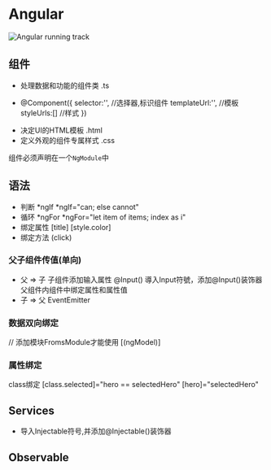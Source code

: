 # Angular

![Angular running track](https://www.runoob.com/wp-content/uploads/2016/09/overview2.png)

## 组件
 - 处理数据和功能的组件类 .ts
  + @Component({
  	selector:'',  //选择器,标识组件
  	templateUrl:'', //模板
  	styleUrls:[] //样式
  })
 - 决定UI的HTML模板 .html
 - 定义外观的组件专属样式 .css

 组件必须声明在一个`NgModule`中

## 语法
 - 判断 *ngIf   *ngIf="can; else cannot"
 - 循环 *ngFor  *ngFor="let item of items; index as i"
 - 绑定属性 [title] [style.color]
 - 绑定方法 (click)

### 父子组件传值(单向)
 - 父 => 子 
    子组件添加输入属性 @Input()  導入Input符號，添加@Input()装饰器
    父组件内组件中绑定属性和属性值
 - 子 => 父 
    EventEmitter

### 数据双向绑定
// 添加模块FromsModule才能使用
[(ngModel)]

### 属性绑定
  class绑定 [class.selected]="hero == selectedHero"
  [hero]="selectedHero"

## Services 
 - 导入Injectable符号,并添加@Injectable()装饰器


## Observable